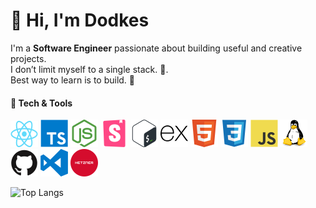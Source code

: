 # 👋 Hi, I'm Dodkes

I'm a **Software Engineer** passionate about building useful and creative projects.  
I don’t limit myself to a single stack. 🚀.  
Best way to learn is to build. 🔨

#### 🧰 Tech & Tools

[![alt](icons/react.svg)](https://react.dev/)
[![alt](icons/typescript.svg)](https://www.typescriptlang.org/)
[![alt](icons/node-js.svg)](https://nodejs.org)
[![alt](icons/storybook.svg)](https://storybook.js.org/)
![alt](icons/bash.svg)
[![alt](icons/express.js.svg)](https://expressjs.com/)
![alt](icons/html.svg)
![alt](icons/css.svg)
![alt](icons/javascript.svg)
![alt](icons/linux.svg)
![alt](icons/github.svg)
![alt](icons/vscode.svg)
![alt](icons/hetzner.svg)

![Top Langs](https://github-readme-stats.vercel.app/api/top-langs/?username=Dodkes&layout=compact&theme=tokyonight&hide=html,javascript)
